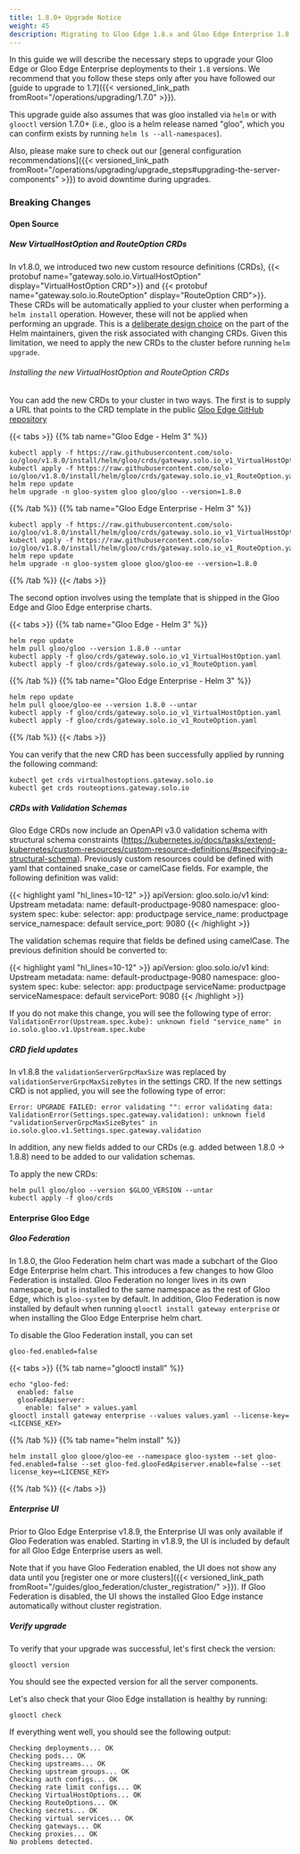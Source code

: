 ```yaml
---
title: 1.8.0+ Upgrade Notice
weight: 45
description: Migrating to Gloo Edge 1.8.x and Gloo Edge Enterprise 1.8.x
---
```


In this guide we will describe the necessary steps to upgrade your Gloo Edge or Gloo Edge Enterprise deployments to their `1.8`
versions. We recommend that you follow these steps only after you have followed our [guide to upgrade to 1.7]({{< versioned_link_path fromRoot="/operations/upgrading/1.7.0" >}}).

This upgrade guide also assumes that was gloo installed via `helm` or with `glooctl` version 1.7.0+
(i.e., gloo is a helm release named "gloo", which you can confirm exists by running `helm ls --all-namespaces`).

Also, please make sure to check out our [general configuration recommendations]({{< versioned_link_path fromRoot="/operations/upgrading/upgrade_steps#upgrading-the-server-components" >}}) to avoid downtime during upgrades.

### Breaking Changes

#### Open Source

##### New VirtualHostOption and RouteOption CRDs

In v1.8.0, we introduced two new custom resource definitions (CRDs), {{< protobuf name="gateway.solo.io.VirtualHostOption" display="VirtualHostOption CRD">}} and
{{< protobuf name="gateway.solo.io.RouteOption" display="RouteOption CRD">}}. These CRDs will be automatically applied to your cluster when performing a `helm install` operation.
However, these will not be applied when performing an upgrade. This is a [deliberate design choice](https://helm.sh/docs/topics/charts/#limitations-on-crds) on the part of the 
Helm maintainers, given the risk associated with changing CRDs. Given this limitation, we need to apply the new CRDs to the cluster before running
`helm upgrade`.

###### Installing the new VirtualHostOption and RouteOption CRDs
You can add the new CRDs to your cluster in two ways. The first is to supply a URL that points to the CRD template in the public
[Gloo Edge GitHub repository](https://github.com/solo-io/gloo)

{{< tabs >}}
{{% tab name="Gloo Edge - Helm 3" %}}
```shell script
kubectl apply -f https://raw.githubusercontent.com/solo-io/gloo/v1.8.0/install/helm/gloo/crds/gateway.solo.io_v1_VirtualHostOption.yaml
kubectl apply -f https://raw.githubusercontent.com/solo-io/gloo/v1.8.0/install/helm/gloo/crds/gateway.solo.io_v1_RouteOption.yaml
helm repo update
helm upgrade -n gloo-system gloo gloo/gloo --version=1.8.0
```
{{% /tab %}}
{{% tab name="Gloo Edge Enterprise - Helm 3" %}}
```shell script
kubectl apply -f https://raw.githubusercontent.com/solo-io/gloo/v1.8.0/install/helm/gloo/crds/gateway.solo.io_v1_VirtualHostOption.yaml
kubectl apply -f https://raw.githubusercontent.com/solo-io/gloo/v1.8.0/install/helm/gloo/crds/gateway.solo.io_v1_RouteOption.yaml
helm repo update
helm upgrade -n gloo-system glooe gloo/gloo-ee --version=1.8.0
```
{{% /tab %}}
{{< /tabs >}}

The second option involves using the template that is shipped in the Gloo Edge and Gloo Edge enterprise charts.

{{< tabs >}}
{{% tab name="Gloo Edge - Helm 3" %}}
```shell script
helm repo update
helm pull gloo/gloo --version 1.8.0 --untar
kubectl apply -f gloo/crds/gateway.solo.io_v1_VirtualHostOption.yaml
kubectl apply -f gloo/crds/gateway.solo.io_v1_RouteOption.yaml
```
{{% /tab %}}
{{% tab name="Gloo Edge Enterprise - Helm 3" %}}
```shell script
helm repo update
helm pull glooe/gloo-ee --version 1.8.0 --untar
kubectl apply -f gloo/crds/gateway.solo.io_v1_VirtualHostOption.yaml
kubectl apply -f gloo/crds/gateway.solo.io_v1_RouteOption.yaml
```
{{% /tab %}}
{{< /tabs >}}

You can verify that the new CRD has been successfully applied by running the following command:

```shell script
kubectl get crds virtualhostoptions.gateway.solo.io
kubectl get crds routeoptions.gateway.solo.io
```

##### CRDs with Validation Schemas
Gloo Edge CRDs now include an OpenAPI v3.0 validation schema with structural schema constraints (https://kubernetes.io/docs/tasks/extend-kubernetes/custom-resources/custom-resource-definitions/#specifying-a-structural-schema).
Previously custom resources could be defined with yaml that contained snake_case or camelCase fields. For example, the following definition was valid:

{{< highlight yaml "hl_lines=10-12" >}}
apiVersion: gloo.solo.io/v1
kind: Upstream
metadata:
  name: default-productpage-9080
  namespace: gloo-system
spec:
  kube:
    selector:
      app: productpage
    service_name: productpage
    service_namespace: default
    service_port: 9080
{{< /highlight >}}

The validation schemas require that fields be defined using camelCase. The previous definition should be converted to:

{{< highlight yaml "hl_lines=10-12" >}}
apiVersion: gloo.solo.io/v1
kind: Upstream
metadata:
  name: default-productpage-9080
  namespace: gloo-system
spec:
  kube:
    selector:
      app: productpage
    serviceName: productpage
    serviceNamespace: default
    servicePort: 9080
{{< /highlight >}}

If you do not make this change, you will see the following type of error:
`ValidationError(Upstream.spec.kube): unknown field "service_name" in io.solo.gloo.v1.Upstream.spec.kube`

##### CRD field updates

In v1.8.8 the `validationServerGrpcMaxSize` was replaced by `validationServerGrpcMaxSizeBytes` in the settings CRD.
If the new settings CRD is not applied, you will see the following type of error:

`Error: UPGRADE FAILED: error validating "": error validating data: ValidationError(Settings.spec.gateway.validation): unknown field "validationServerGrpcMaxSizeBytes" in io.solo.gloo.v1.Settings.spec.gateway.validation`

In addition, any new fields added to our CRDs (e.g. added between 1.8.0 -> 1.8.8) need to be added to our validation schemas.

To apply the new CRDs:
```
helm pull gloo/gloo --version $GLOO_VERSION --untar
kubectl apply -f gloo/crds
```

#### Enterprise Gloo Edge

##### Gloo Federation

In 1.8.0, the Gloo Federation helm chart was made a subchart of the Gloo Edge Enterprise helm chart. This introduces
a few changes to how Gloo Federation is installed. Gloo Federation no longer lives in its own namespace, but is installed
to the same namespace as the rest of Gloo Edge, which is `gloo-system` by default. 
In addition, Gloo Federation is now installed by default when running `glooctl install gateway enterprise`
or when installing the Gloo Edge Enterprise helm chart. 

To disable the Gloo Federation install, you can set
```shell script
gloo-fed.enabled=false
```

{{< tabs >}}
{{% tab name="glooctl install" %}}
```shell script
echo "gloo-fed:
  enabled: false
  glooFedApiserver:
    enable: false" > values.yaml
glooctl install gateway enterprise --values values.yaml --license-key=<LICENSE_KEY>
```
{{% /tab %}}
{{% tab name="helm install" %}}
```shell script
helm install gloo glooe/gloo-ee --namespace gloo-system --set gloo-fed.enabled=false --set gloo-fed.glooFedApiserver.enable=false --set license_key=<LICENSE_KEY>
```
{{% /tab %}}
{{< /tabs >}}

##### Enterprise UI

Prior to Gloo Edge Enterprise v1.8.9, the Enterprise UI was only available if Gloo Federation was enabled.
Starting in v1.8.9, the UI is included by default for all Gloo Edge Enterprise users as well.

Note that if you have Gloo Federation enabled, the UI does not show any data until you [register one or more clusters]({{< versioned_link_path fromRoot="/guides/gloo_federation/cluster_registration/" >}}). If Gloo Federation is disabled, the UI shows the installed Gloo Edge instance automatically without cluster registration.

##### Verify upgrade
To verify that your upgrade was successful, let's first check the version:

```shell script
glooctl version
```

You should see the expected version for all the server components.

Let's also check that your Gloo Edge installation is healthy by running:

```shell script
glooctl check
```

If everything went well, you should see the following output:

```shell script
Checking deployments... OK
Checking pods... OK
Checking upstreams... OK
Checking upstream groups... OK
Checking auth configs... OK
Checking rate limit configs... OK
Checking VirtualHostOptions... OK
Checking RouteOptions... OK
Checking secrets... OK
Checking virtual services... OK
Checking gateways... OK
Checking proxies... OK
No problems detected.
```
